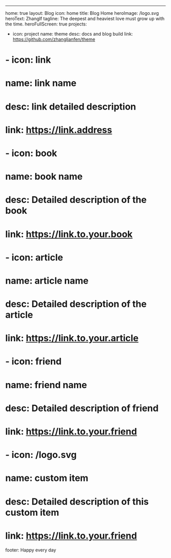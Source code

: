 ---
home: true
layout: Blog
icon: home
title: Blog Home
heroImage: /logo.svg
heroText: Zhanglf
tagline: The deepest and heaviest love must grow up with the time.
heroFullScreen: true
projects:
  - icon: project
    name: theme
    desc: docs and blog build
    link: https://github.com/zhanglianfen/theme

#   - icon: link
#     name: link name
#     desc: link detailed description
#     link: https://link.address

#   - icon: book
#     name: book name
#     desc: Detailed description of the book
#     link: https://link.to.your.book

#   - icon: article
#     name: article name
#     desc: Detailed description of the article
#     link: https://link.to.your.article

#   - icon: friend
#     name: friend name
#     desc: Detailed description of friend
#     link: https://link.to.your.friend

#   - icon: /logo.svg
#     name: custom item
#     desc: Detailed description of this custom item
#     link: https://link.to.your.friend

footer: Happy every day
